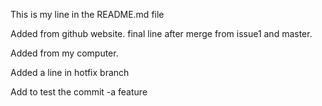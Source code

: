 This is my line in the README.md file

Added from github website. final line after merge from issue1 and master.

Added from my computer.

Added a line in hotfix branch

Add to test the commit -a feature
